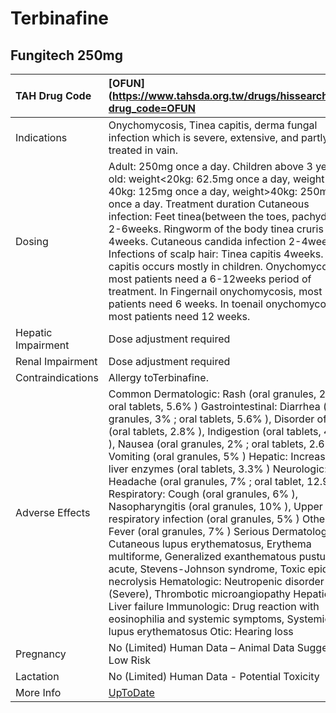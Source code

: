 # Terbinafine

## Fungitech 250mg

| TAH Drug Code      | [OFUN](https://www.tahsda.org.tw/drugs/hissearch.php?drug_code=OFUN                                                                                                                                                                                                                                                                                                                                                                                                                                                                                                                                                                                                                                                                                                                                                                                                                                                                                                                          |
|:-------------------|:---------------------------------------------------------------------------------------------------------------------------------------------------------------------------------------------------------------------------------------------------------------------------------------------------------------------------------------------------------------------------------------------------------------------------------------------------------------------------------------------------------------------------------------------------------------------------------------------------------------------------------------------------------------------------------------------------------------------------------------------------------------------------------------------------------------------------------------------------------------------------------------------------------------------------------------------------------------------------------------------|
| Indications        | Onychomycosis, Tinea capitis, derma fungal infection which is severe, extensive, and partly treated in vain.                                                                                                                                                                                                                                                                                                                                                                                                                                                                                                                                                                                                                                                                                                                                                                                                                                                                                 |
| Dosing             | Adult: 250mg once a day. Children above 3 years old: weight<20kg: 62.5mg once a day, weight 20-40kg: 125mg once a day, weight>40kg: 250mg once a day. Treatment duration Cutaneous infection: Feet tinea(between the toes, pachyderm) 2-6weeks. Ringworm of the body tinea cruris 2-4weeks. Cutaneous candida infection 2-4weeks. Infections of scalp hair: Tinea capitis 4weeks. Tinea capitis occurs mostly in children. Onychomycosis most patients need a 6-12weeks period of treatment. In Fingernail onychomycosis, most patients need 6 weeks. In toenail onychomycosis, most patients need 12 weeks.                                                                                                                                                                                                                                                                                                                                                                                 |
| Hepatic Impairment | Dose adjustment required                                                                                                                                                                                                                                                                                                                                                                                                                                                                                                                                                                                                                                                                                                                                                                                                                                                                                                                                                                     |
| Renal Impairment   | Dose adjustment required                                                                                                                                                                                                                                                                                                                                                                                                                                                                                                                                                                                                                                                                                                                                                                                                                                                                                                                                                                     |
| Contraindications  | Allergy toTerbinafine.                                                                                                                                                                                                                                                                                                                                                                                                                                                                                                                                                                                                                                                                                                                                                                                                                                                                                                                                                                       |
| Adverse Effects    | Common Dermatologic: Rash (oral granules, 2% ; oral tablets, 5.6% ) Gastrointestinal: Diarrhea (oral granules, 3% ; oral tablets, 5.6% ), Disorder of taste (oral tablets, 2.8% ), Indigestion (oral tablets, 4.3% ), Nausea (oral granules, 2% ; oral tablets, 2.6% ), Vomiting (oral granules, 5% ) Hepatic: Increased liver enzymes (oral tablets, 3.3% ) Neurologic: Headache (oral granules, 7% ; oral tablet, 12.9% ) Respiratory: Cough (oral granules, 6% ), Nasopharyngitis (oral granules, 10% ), Upper respiratory infection (oral granules, 5% ) Other: Fever (oral granules, 7% ) Serious Dermatologic: Cutaneous lupus erythematosus, Erythema multiforme, Generalized exanthematous pustulosis, acute, Stevens-Johnson syndrome, Toxic epidermal necrolysis Hematologic: Neutropenic disorder (Severe), Thrombotic microangiopathy Hepatic: Liver failure Immunologic: Drug reaction with eosinophilia and systemic symptoms, Systemic lupus erythematosus Otic: Hearing loss |
| Pregnancy          | No (Limited) Human Data – Animal Data Suggest Low Risk                                                                                                                                                                                                                                                                                                                                                                                                                                                                                                                                                                                                                                                                                                                                                                                                                                                                                                                                       |
| Lactation          | No (Limited) Human Data - Potential Toxicity                                                                                                                                                                                                                                                                                                                                                                                                                                                                                                                                                                                                                                                                                                                                                                                                                                                                                                                                                 |
| More Info          | [UpToDate](https://www.uptodate.com/contents/terbinafine-drug-information)                                                                                                                                                                                                                                                                                                                                                                                                                                                                                                                                                                                                                                                                                                                                                                                                                                                                                                                   |

